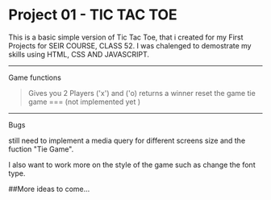 Project 01 - TIC TAC TOE
=============================



This is a basic simple version of Tic Tac Toe, that i created for my First Projects for SEIR COURSE, CLASS 52.
I was chalenged to demostrate my skills using HTML, CSS AND JAVASCRIPT.

--------------------------------
Game functions 

> Gives you 2 Players ('x') and ('o)
> returns a winner
> reset the game 
>tie game === (not implemented yet )



-------------------------------------
Bugs

still need to implement a media query for different screens size and the fuction "Tie Game".

I also want to work more on the style of the game such as change the font type. 


##More ideas to come...



